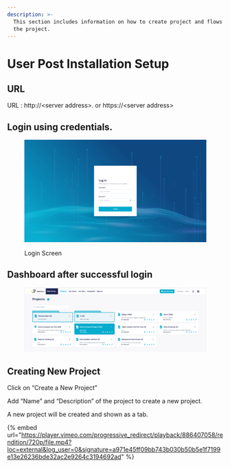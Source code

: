 ```yaml
---
description: >-
  This section includes information on how to create project and flows inside
  the project.
---
```


# User Post Installation Setup

## URL

URL : http://\<server address>. or https://\<server address>

## Login using credentials.

<figure><img src="../.gitbook/assets/image (49).png" alt=""><figcaption><p>Login Screen</p></figcaption></figure>

## Dashboard after successful login

<figure><img src="../.gitbook/assets/image.png" alt=""><figcaption></figcaption></figure>

## Creating New Project

Click on “Create a New Project”

Add “Name” and “Description” of the project to create a new project.

A new project will be created and shown as a tab.

{% embed url="https://player.vimeo.com/progressive_redirect/playback/886407058/rendition/720p/file.mp4?loc=external&log_user=0&signature=a971e45ff09bb743b030b50b5e1f7199e13e26236bde32ac2e9264c3194692ad" %}
